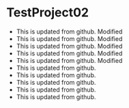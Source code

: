 # TestProject02

- This is updated from github. Modified
- This is updated from github. Modified
- This is updated from github. Modified
- This is updated from github. Modified
- This is updated from github. Modified
- This is updated from github.
- This is updated from github.
- This is updated from github.
- This is updated from github.
- This is updated from github.
